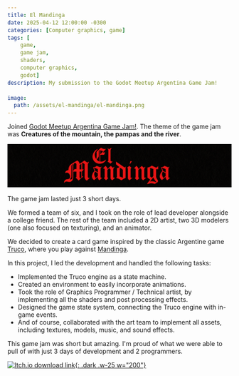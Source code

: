 ```yaml
---
title: El Mandinga
date: 2025-04-12 12:00:00 -0300
categories: [Computer graphics, game]
tags: [
    game, 
    game jam,
    shaders,
    computer graphics,
    godot]     
description: My submission to the Godot Meetup Argentina Game Jam!

image:
  path: /assets/el-mandinga/el-mandinga.png
---
```


Joined [Godot Meetup Argentina Game Jam!](https://itch.io/jam/godot-meetup-argentina-gamejam). The theme of the game jam was **Creatures of the mountain, the pampas and the river**.

![](/assets/el-mandinga/el_mandinga_banner.png)

The game jam lasted just 3 short days.

We formed a team of six, and I took on the role of lead developer alongside a college friend. The rest of the team included a 2D artist, two 3D modelers (one also focused on texturing), and an animator.

We decided to create a card game inspired by the classic Argentine game [Truco](https://es.wikipedia.org/wiki/Truco_(juego_de_naipes)), where you play against [Mandinga](https://es.wikipedia.org/wiki/Mandinga).

In this project, I led the development and handled the following tasks:
- Implemented the Truco engine as a state machine.
- Created an environment to easily incorporate animations.
- Took the role of Graphics Programmer / Technical artist, by implementing all the shaders and post processing effects.
- Designed the game state system, connecting the Truco engine with in-game events.
- And of course, collaborated with the art team to implement all assets, including textures, models, music, and sound effects.

This game jam was short but amazing. I'm proud of what we were able to pull of with just 3 days of development and 2 programmers.

[![Itch.io download link](https://static.itch.io/images/badge-color.svg){: .dark .w-25 w="200"}](https://zhamiska.itch.io/el-mandinga)


